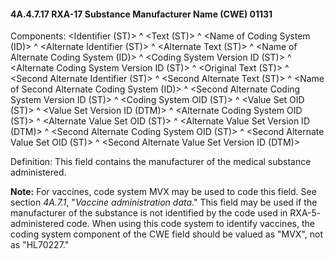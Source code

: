 #### 4A.4.7.17 RXA-17 Substance Manufacturer Name (CWE) 01131

Components: &lt;Identifier (ST)> ^ &lt;Text (ST)> ^ &lt;Name of Coding System (ID)> ^ &lt;Alternate Identifier (ST)> ^ &lt;Alternate Text (ST)> ^ &lt;Name of Alternate Coding System (ID)> ^ &lt;Coding System Version ID (ST)> ^ &lt;Alternate Coding System Version ID (ST)> ^ &lt;Original Text (ST)> ^ &lt;Second Alternate Identifier (ST)> ^ &lt;Second Alternate Text (ST)> ^ &lt;Name of Second Alternate Coding System (ID)> ^ &lt;Second Alternate Coding System Version ID (ST)> ^ &lt;Coding System OID (ST)> ^ &lt;Value Set OID (ST)> ^ &lt;Value Set Version ID (DTM)> ^ &lt;Alternate Coding System OID (ST)> ^ &lt;Alternate Value Set OID (ST)> ^ &lt;Alternate Value Set Version ID (DTM)> ^ &lt;Second Alternate Coding System OID (ST)> ^ &lt;Second Alternate Value Set OID (ST)> ^ &lt;Second Alternate Value Set Version ID (DTM)>

Definition: This field contains the manufacturer of the medical substance administered.

**Note:** For vaccines, code system MVX may be used to code this field. See section _4A.7.1_, "_Vaccine administration data_." This field may be used if the manufacturer of the substance is not identified by the code used in RXA-5- administered code. When using this code system to identify vaccines, the coding system component of the CWE field should be valued as "MVX", not as "HL70227."
